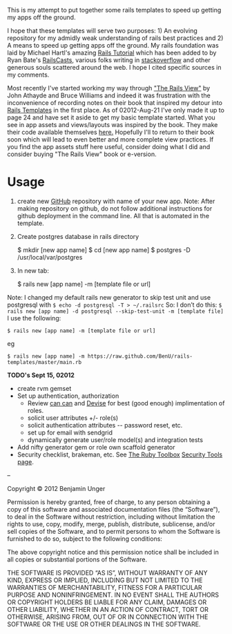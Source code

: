 This is my attempt to put together some rails templates to speed up getting my apps off the ground.  

I hope that these templates will serve two purposes: 1) An evolving repository for my admidly weak understanding of rails best practices and 2) A means to speed up getting apps off the ground.  My rails foundation was laid by Michael Hartl's amazing [Rails Tutorial](http://ruby.railstutorial.org/) which has been added to by Ryan Bate's [RailsCasts](http://railscasts.com/), various folks writing in [stackoverflow](http://stackoverflow.com/) and other generous souls scattered around the web.  I hope I cited specific sources in my comments.

Most recently I've started working my way through ["The Rails View"](http://pragprog.com/book/warv/the-rails-view) by John Athayde and Bruce Williams and indeed it was frustration with the inconvenience of recording notes on their book that inspired my detour into [Rails Templates](http://guides.rubyonrails.org/generators.html) in the first place.  As of 02012-Aug-21 I've only made it up to page 24 and have set it aside to get my basic template started.  What you see in app assets and views/layouts was inspired by the book.  They make their code available themselves [here.](http://pragprog.com/titles/warv/source_code)  Hopefully I'll to return to their book soon which will lead to even better and more complete view practices.  If you find the app assets stuff here useful, consider doing what I did and consider buying "The Rails View" book or e-version.  

# Usage

1) create new [GitHub](www.github.com) repository with name of your new app.  Note: After making repository on github, do not follow additional instructions for github deployment in the command line.  All that is automated in the template.

2) Create postgres database
in rails directory

    $ mkdir [new app name]
    $ cd [new app name]
    $ postgres -D /usr/local/var/postgres

3) In new tab:

    $ rails new [app name] -m [template file or url]

Note: I changed my default rails new generator to skip test unit and use postgresql with
`$ echo -d postgresql -T > ~/.railsrc`
So:
I don’t do this:  `$ rails new [app name] -d postgresql --skip-test-unit -m [template file]`
I use the following:

    $ rails new [app name] -m [template file or url]

eg

    $ rails new [app name] -m https://raw.github.com/BenU/rails-templates/master/main.rb

**TODO's Sept 15, 02012**
* create rvm gemset
* Set up authentication, authorization
  - Review [can can](https://github.com/ryanb/cancan) and [Devise](https://github.com/plataformatec/devise) for best (good enough) implimentation of roles.
  - solicit user attributes +/- role(s)
  - solicit authentication attributes -- password reset, etc.
  - set up for email with sendgrid
  - dynamically generate user/role model(s) and integration tests 
* Add nifty generator gem or role own scaffold generator
* Security checklist, brakeman, etc.  See [The Ruby Toolbox](https://www.ruby-toolbox.com/) [Security Tools page](https://www.ruby-toolbox.com/categories/security_tools).

–

Copyright © 2012 Benjamin Unger

Permission is hereby granted, free of charge, to any person obtaining a copy of this software and associated documentation files (the “Software”), to deal in the Software without restriction, including without limitation the rights to use, copy, modify, merge, publish, distribute, sublicense, and/or sell copies of the Software, and to permit persons to whom the Software is furnished to do so, subject to the following conditions:

The above copyright notice and this permission notice shall be included in all copies or substantial portions of the Software.

THE SOFTWARE IS PROVIDED “AS IS”, WITHOUT WARRANTY OF ANY KIND, EXPRESS OR IMPLIED, INCLUDING BUT NOT LIMITED TO THE WARRANTIES OF MERCHANTABILITY, FITNESS FOR A PARTICULAR PURPOSE AND NONINFRINGEMENT. IN NO EVENT SHALL THE AUTHORS OR COPYRIGHT HOLDERS BE LIABLE FOR ANY CLAIM, DAMAGES OR OTHER LIABILITY, WHETHER IN AN ACTION OF CONTRACT, TORT OR OTHERWISE, ARISING FROM, OUT OF OR IN CONNECTION WITH THE SOFTWARE OR THE USE OR OTHER DEALINGS IN THE SOFTWARE.